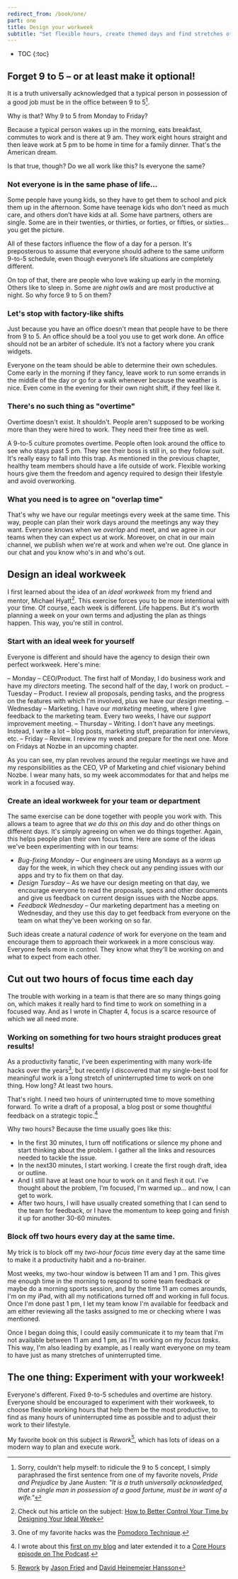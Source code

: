 ```yaml
---
redirect_from: /book/one/
part: one
title: Design your workweek
subtitle: "Set flexible hours, create themed days and find stretches of uninterrupted time."
---
```


* TOC
{:toc}

## Forget 9 to 5 – or at least make it optional!

It is a truth universally acknowledged that a typical person in possession of a good job must be in the office between 9 to 5[^1].

Why is that? Why 9 to 5 from Monday to Friday?

Because a typical person wakes up in the morning, eats breakfast, commutes to work and is there at 9 am. They work eight hours straight and then leave work at 5 pm to be home in time for a family dinner. That's the American dream.

Is that true, though? Do we all work like this? Is everyone the same?

### Not everyone is in the same phase of life…

Some people have young kids, so they have to get them to school and pick them up in the afternoon. Some have teenage kids who don't need as much care, and others don’t have kids at all. Some have partners, others are single. Some are in their twenties, or thirties, or forties, or fifties, or sixties… you get the picture.

All of these factors influence the flow of a day for a person. It's preposterous to assume that everyone should adhere to the same uniform 9-to-5 schedule, even though everyone’s life situations are completely different.  

On top of that, there are people who love waking up early in the morning. Others like to sleep in. Some are *night owls* and are most productive at night. So why force 9 to 5 on them?

### Let's stop with factory-like shifts

Just because you have an office doesn't mean that people have to be there from 9 to 5. An office should be a tool you use to get work done. An office should not be an arbiter of schedule. It’s not a factory where you crank widgets.

Everyone on the team should be able to determine their own schedules. Come early in the morning if they fancy, leave work to run some errands in the middle of the day or go for a walk whenever because the weather is nice. Even come in the evening for their own night shift, if they feel like it.

### There's no such thing as "overtime"

Overtime doesn't exist. It shouldn't. People aren't supposed to be working more than they were hired to work. They need their free time as well.

A 9-to-5 culture promotes overtime. People often look around the office to see who stays past 5 pm. They see their boss is still in, so they follow suit. It's really easy to fall into this trap. As mentioned in the previous chapter, healthy team members should have a life outside of work. Flexible working hours give them the freedom and agency required to design their lifestyle and avoid overworking.

### What you need is to agree on "overlap time"

That's why we have our regular meetings every week at the same time. This way, people can plan their work days around the meetings any way they want. Everyone knows when we *overlap* and meet, and we agree in our teams when they can expect us at work. Moreover, on chat in our main channel, we publish when we're at work and when we're out. One glance in our chat and you know who's in and who's out.

## Design an ideal workweek

I first learned about the idea of an *ideal workweek* from my friend and mentor, Michael Hyatt[^2]. This exercise forces you to be more intentional with your time. Of course, each week is different. Life happens. But it's worth planning a week on your own terms and adjusting the plan as things happen. This way, you're still in control.

### Start with an ideal week for yourself

Everyone is different and should have the agency to design their own perfect workweek. Here's mine:

– Monday – CEO/Product. The first half of Monday, I do business work and have my *directors* meeting. The second half of the day, I work on product.
– Tuesday – Product. I review all proposals, pending tasks, and the progress on the features with which I'm involved, plus we have our *design* meeting.
– Wednesday – Marketing. I have our *marketing* meeting, where I give feedback to the marketing team. Every two weeks, I have our *support* improvement meeting.
– Thursday – Writing. I don't have any meetings. Instead, I write a lot – blog posts, marketing stuff, preparation for interviews, etc.
– Friday – Review. I review my week and prepare for the next one. More on Fridays at Nozbe in an upcoming chapter.

As you can see, my plan revolves around the regular meetings we have and my responsibilities as the CEO, VP of Marketing and chief visionary behind Nozbe. I wear many hats, so my week accommodates for that and helps me work in a focused way.

### Create an ideal workweek for your team or department

The same exercise can be done together with people you work with. This allows a team to agree that *we do this on this day* and do other things on different days. It's simply agreeing on when we do things together. Again, this helps people plan their own focus time. Here are some of the ideas we've been experimenting with in our teams:

* *Bug-fixing Monday* – Our engineers are using Mondays as a *warm up* day for the week, in which they check out any pending issues with our apps and try to fix them on that day.
* *Design Tuesday* – As we have our design meeting on that day, we encourage everyone to read the proposals, specs and other documents and give us feedback on current design issues with the Nozbe apps.
* *Feedback Wednesday* – Our marketing department has a meeting on Wednesday, and they use this day to get feedback from everyone on the team on what they've been working on so far.

Such ideas create a natural *cadence* of work for everyone on the team and encourage them to approach their workweek in a more conscious way. Everyone feels more in control. They know what they'll be working on and what to expect from each other.

## Cut out two hours of focus time each day

The trouble with working in a team is that there are so many things going on, which makes it really hard to find time to work on something in a focused way. And as I wrote in Chapter 4, focus is a scarce resource of which we all need more.

### Working on something for two hours straight produces great results!

As a productivity fanatic, I've been experimenting with many work-life hacks over the years[^3], but recently I discovered that my single-best tool for meaningful work is a long stretch of uninterrupted time to work on one thing. How long? At least two hours.

That's right. I need two hours of uninterrupted time to move something forward. To write a draft of a proposal, a blog post or some thoughtful feedback on a strategic topic.[^4]

Why two hours? Because the time usually goes like this:

* In the first 30 minutes, I turn off notifications or silence my phone and start thinking about the problem. I gather all the links and resources needed to tackle the issue.
* In the next30 minutes, I start working. I create the first rough draft, idea or outline.
* And I still have at least one hour to work on it and flesh it out. I've thought about the problem, I'm focused, I'm warmed up… and now, I can get to work.
* After two hours, I will have usually created something that I can send to the team for feedback, or I have the momentum to keep going and finish it up for another 30-60 minutes.

### Block off two hours every day at the same time.

My trick is to block off my *two-hour focus time* every day at the same time to make it a productivity habit and a no-brainer.

Most weeks, my two-hour window is between 11 am and 1 pm. This gives me enough time in the morning to respond to some team feedback or maybe do a morning sports session, and by the time 11 am comes arounds, I'm on my iPad, with all my notifications turned off and working in full focus. Once I'm done past 1 pm, I let my team know I'm available for feedback and am either reviewing all the tasks assigned to me or checking where I was mentioned.

Once I began doing this, I could easily communicate it to my team that I'm not available between 11 am and 1 pm, as I'm working on my *focus tasks*. This way, I'm also leading by example, as I really want everyone on my team to have just as many stretches of uninterrupted time.

## The one thing: Experiment with your workweek!

Everyone's different. Fixed 9-to-5 schedules and overtime are history. Everyone should be encouraged to experiment with their workweek, to choose flexible working hours that help them be the most productive, to find as many hours of uninterrupted time as possible and to adjust their work to their lifestyle.

My favorite book on this subject is *Rework*[^5], which has lots of ideas on a modern way to plan and execute work.

[^1]: Sorry, couldn't help myself: to ridicule the 9 to 5 concept, I simply paraphrased the first sentence from one of my favorite novels, *Pride and Prejudice* by Jane Austen: *"It is a truth universally acknowledged, that a single man in possession of a good fortune, must be in want of a wife."*
[^2]: Check out his article on the subject: [How to Better Control Your Time by Designing Your Ideal Week](https://michaelhyatt.com/ideal-week/)
[^3]: One of my favorite hacks was the [Pomodoro Technique](https://francescocirillo.com/pages/pomodoro-technique).
[^4]: I wrote about this [first on my blog](https://sliwinski.com/2hours/) and later extended it to a [Core Hours episode on The Podcast](https://sliwinski.com/thepodcast-204/).
[^5]: [Rework](https://basecamp.com/books/rework) by [Jason Fried](https://twitter.com/jasonfried) and [David Heinemeier Hansson](https://dhh.dk)
